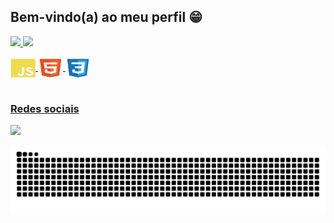 ## Bem-vindo(a) ao meu perfil 😁

 <div>
   <a href="https://github.com/IlnaraAckermann">
   <img height="180em" src="https://github-readme-stats.vercel.app/api?username=IlnaraAckermann&show_icons=true&theme=apprentice&include_all_commits=true&count_private=true"/>
   <img height="180em" src="https://github-readme-stats.vercel.app/api/top-langs/?username=IlnaraAckermann&layout=compact&langs_count=6&theme=apprentice"/>

</div>
<div style="display: inline_block"><br>
  <img align="center" alt="Js" height="30" width="40" src="https://raw.githubusercontent.com/devicons/devicon/master/icons/javascript/javascript-plain.svg">
  <img align="center" alt="HTML" height="30" width="40" src="https://raw.githubusercontent.com/devicons/devicon/master/icons/html5/html5-original.svg">
  <img align="center" alt="CSS" height="30" width="40" src="https://raw.githubusercontent.com/devicons/devicon/master/icons/css3/css3-original.svg">
</div>
 
 <br>
 
  ### Redes sociais
 
<div> 
  <a href="https://www.instagram.com/ilnaraackermann/" target="_blank"><img src="https://img.shields.io/badge/-LinkedIn-%230077B5?style=for-the-badge&logo=linkedin&logoColor=white" target="_blank"></a> 
 
  ![Snake animation](https://github.com/IlnaraAckermann/IlnaraAckermann/blob/output/github-contribution-grid-snake.svg)

</div>
